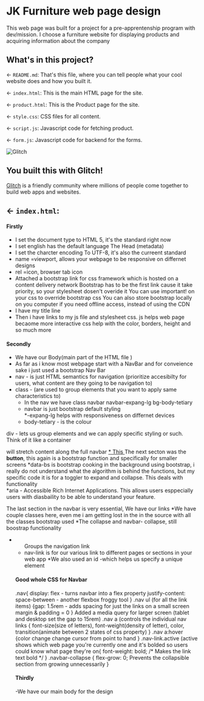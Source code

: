 # JK Furniture web page design

This web page was built for a project for a pre-apprentenship program with dev/mission. I choose a furniture website for
displaying products and acquiring information about the company

## What's in this project?

← `README.md`: That's this file, where you can tell people what your cool website does and how you built it.

← `index.html`: This is the main HTML page for the site.

← `product.html`: This is the Product page for the site.

← `style.css`: CSS files for all content.

← `script.js`: Javascript code for fetching product.

← `form.js`: Javascript code for backend for the forms.

![Glitch](https://cdn.glitch.com/a9975ea6-8949-4bab-addb-8a95021dc2da%2FLogo_Color.svg?v=1602781328576)

## You built this with Glitch!

[Glitch](https://glitch.com) is a friendly community where millions of people come together to build web apps and websites.

## ← `index.html`:

#### Firstly

- I set the document type to HTML 5, it's the standard right now
- I set english has the default language
  The Head (metadata)
- I set the charcter encoding To UTF-8, it's also the curreent standard
- name =viewport, allows your webpage to be responsive on differnet designs
- rel =icon, browser tab icon
- Attached a bootstrap link for css framework which is hosted on a content delivery network
  Bootstrap has to be the first link cause it take priority, so your stylesheet dosen't overide it
  You can use important! on your css to override bootstrap css
  You can also store bootstrap locally on you computer if you need offline access, instead of using the CDN
- I have my title line
- Then i have links to my js file and stylesheet css.
  js helps web page becaome more interactive
  css help with the color, borders, height and so much more

#### Secondly

- We have our Body(main part of the HTML file )
- As far as i know most webpage start with a NavBar and for conveience sake i just used a bootstrap Nav Bar
- nav - is just HTML semantics for navigation (prioritize accesibilty for users, what content are they going to be navigation to)
- class - (are used to group elements that you want to apply same characteristics to)
  - In the nav we have class navbar navbar-expang-lg bg-body-tetiary
  - navbar is just bootstrap default styling  
    \*-expang-lg helps with responsiveness on differnet devices
  - body-tetiary - is the colour

div - lets us group elements and we can apply specific styling or such. Think of it like a container

<div class="w-100 nav"> will stretch content along the full navbar 
<a class="navbar-brand d-flex align-items-center" href="index.html">
  * This <a is an anchor tag for link(href) and img(src). That is pretty much all i have used it for so far  
  * d flex - (i learnt this using flexbox froggy) but it helps you align you elements 
  * align-item-center: vertically centers the logo and text, bootstrap documentation also helps 
  *I attached my image using img(src) and addded alt(it is an accesibilty thing, in case people can not load your file )
  *A specifically class was added for the logo for accessibillty and readbility i use logo me-3, 
    becasue the me utility in bootstraps allow the logo to be separated from text. It creates that spacing for the design

The next secton was the **button**, this again is a bootstrap function and specifically for smaller screens
*data-bs is bootstrap cooking in the background using bootstrap, i really do not understand what the algorithm
is behind the functions, but my specific code it is for a toggler to expand and collapse. This deals with functionality  
 *aria - Accessible Rich Internet Applications. This allows users esppecially users with diasbaility
to be able to understand your feature.

The last section in the navbar is very essential, We have our links
*We have couple classes here, even me i am getting lost in the in the source with all the classes bootstrap used
*The collapse and navbar- collapse, still boostrap functionality

- <ul class="navbar-nav"> Groups the navigation link
- nav-link is for our various link to different pages or sections in your web app
  \*We also used an id -which helps us specify a unique element

#### Good whole CSS for Navbar
  .nav{ display: flex - turns navbar into a flex property 
        justify-content: space-between - another flexbox froggy tool
  }
  .nav ul (for all the link items) {gap: 1.5rem - adds spacing for just the links on a small screen
  margin & padding = 0
  }
  Added a media query for larger screen (tablet and desktop set the gap to 15rem)
  .nav a (controls the individual nav links {
  font-size(size of letters), font-weight(density of letter), color, transition(animate between 2 states of css property)
  }
  .nav a:hover {color change
                change cursor from point to hand 
  }
  .nav-link.active (active shows which web page you're currently one and it's bolded so users could know what page they're on{
  font-weight: bold; /* Makes the link text bold */
}
  .navbar-collapse {
  flex-grow: 0;  Prevents the collapsible section from growing unnecessarily 
}

#### Thirdly

-We have our main body
for the design
  
